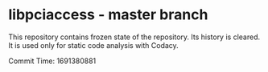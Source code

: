 # libpciaccess - master branch

This repository contains frozen state of the repository.
Its history is cleared. It is used only for static code
analysis with Codacy.

Commit Time: 1691380881